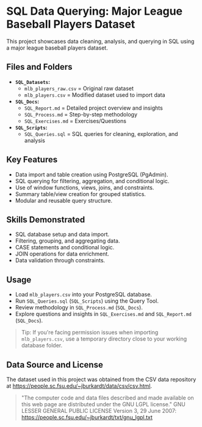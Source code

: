 # SQL Data Querying: Major League Baseball Players Dataset

This project showcases data cleaning, analysis, and querying in SQL using a major league baseball players dataset.

## Files and Folders
- **`SQL_Datasets`:**
  - `mlb_players_raw.csv` = Original raw dataset
  - `mlb_players.csv` = Modified dataset used to import data
- **`SQL_Docs`:**
  - `SQL_Report.md` = Detailed project overview and insights
  - `SQL_Process.md` = Step-by-step methodology
  - `SQL_Exercises.md` = Exercises/Questions
- **`SQL_Scripts`:**
  - `SQL_Queries.sql` = SQL queries for cleaning, exploration, and analysis

## Key Features
- Data import and table creation using PostgreSQL (PgAdmin).
- SQL querying for filtering, aggregation, and conditional logic.
- Use of window functions, views, joins, and constraints.
- Summary table/view creation for grouped statistics.
- Modular and reusable query structure.

## Skills Demonstrated
- SQL database setup and data import.
- Filtering, grouping, and aggregating data.
- CASE statements and conditional logic.
- JOIN operations for data enrichment.
- Data validation through constraints.

## Usage
- Load `mlb_players.csv` into your PostgreSQL database.
- Run `SQL_Queries.sql` (`SQL_Scripts`) using the Query Tool.
- Review methodology in `SQL_Process.md` (`SQL_Docs`).
- Explore questions and insights in `SQL_Exercises.md` and `SQL_Report.md` (`SQL_Docs`).
> Tip: If you're facing permission issues when importing `mlb_players.csv`, use a temporary directory close to your working database folder.

## Data Source and License
The dataset used in this project was obtained from the CSV data repository at https://people.sc.fsu.edu/~jburkardt/data/csv/csv.html.
> "The computer code and data files described and made available on this web page are distributed under the GNU LGPL license."
GNU LESSER GENERAL PUBLIC LICENSE Version 3, 29 June 2007: https://people.sc.fsu.edu/~jburkardt/txt/gnu_lgpl.txt
